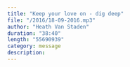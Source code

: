 ```yaml
---
title: "Keep your love on - dig deep"
file: "/2016/18-09-2016.mp3"
author: "Heath Van Staden"
duration: "38:40"
length: "55690939"
category: message
description:
---
```

